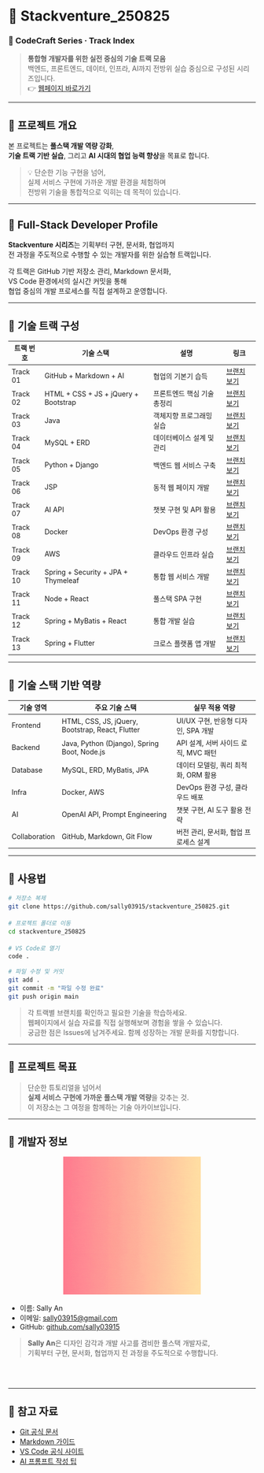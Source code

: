 # 🚀 Stackventure_250825

### 📘 CodeCraft Series · Track Index  

> **통합형 개발자를 위한 실전 중심의 기술 트랙 모음**  
> 백엔드, 프론트엔드, 데이터, 인프라, AI까지 전방위 실습 중심으로 구성된 시리즈입니다.  
> 👉 [웹페이지 바로가기](https://sally03915.github.io/stackventure_250825/)

---

## 📌 프로젝트 개요

본 프로젝트는 **풀스택 개발 역량 강화**,  
**기술 트랙 기반 실습**, 그리고 **AI 시대의 협업 능력 향상**을 목표로 합니다.

> 💡 단순한 기능 구현을 넘어,  
> 실제 서비스 구현에 가까운 개발 환경을 체험하며  
> 전방위 기술을 통합적으로 익히는 데 목적이 있습니다.

---

## 📌 Full-Stack Developer Profile

**Stackventure 시리즈**는 기획부터 구현, 문서화, 협업까지  
전 과정을 주도적으로 수행할 수 있는 개발자를 위한 실습형 트랙입니다.

각 트랙은 GitHub 기반 저장소 관리, Markdown 문서화,  
VS Code 환경에서의 실시간 커밋을 통해  
협업 중심의 개발 프로세스를 직접 설계하고 운영합니다.

---

## 📌 기술 트랙 구성

| 트랙 번호 | 기술 스택 | 설명 | 링크 |
|----------|-----------|------|------|
| Track 01 | GitHub + Markdown + AI | 협업의 기본기 습득 | [브랜치 보기](https://github.com/sally03915/stackventure_250825/tree/track01-github-ai) |
| Track 02 | HTML + CSS + JS + jQuery + Bootstrap | 프론트엔드 핵심 기술 총정리 | [브랜치 보기](https://github.com/sally03915/stackventure_250825/tree/track02-html-css-js) |
| Track 03 | Java | 객체지향 프로그래밍 실습 | [브랜치 보기](https://github.com/sally03915/stackventure_250825/tree/track03-java) |
| Track 04 | MySQL + ERD | 데이터베이스 설계 및 관리 | [브랜치 보기](https://github.com/sally03915/stackventure_250825/tree/track04-mysql-erd) |
| Track 05 | Python + Django | 백엔드 웹 서비스 구축 | [브랜치 보기](https://github.com/sally03915/stackventure_250825/tree/track05-python-django) |
| Track 06 | JSP | 동적 웹 페이지 개발 | [브랜치 보기](https://github.com/sally03915/stackventure_250825/tree/track06-jsp) |
| Track 07 | AI API | 챗봇 구현 및 API 활용 | [브랜치 보기](https://github.com/sally03915/stackventure_250825/tree/track07-ai-api) |
| Track 08 | Docker | DevOps 환경 구성 | [브랜치 보기](https://github.com/sally03915/stackventure_250825/tree/track08-docker) |
| Track 09 | AWS | 클라우드 인프라 실습 | [브랜치 보기](https://github.com/sally03915/stackventure_250825/tree/track09-aws) |
| Track 10 | Spring + Security + JPA + Thymeleaf | 통합 웹 서비스 개발 | [브랜치 보기](https://github.com/sally03915/stackventure_250825/tree/track10-spring-jpa) |
| Track 11 | Node + React | 풀스택 SPA 구현 | [브랜치 보기](https://github.com/sally03915/stackventure_250825/tree/track11-node-react) |
| Track 12 | Spring + MyBatis + React | 통합 개발 실습 | [브랜치 보기](https://github.com/sally03915/stackventure_250825/tree/track12-spring-mybatis-react) |
| Track 13 | Spring + Flutter | 크로스 플랫폼 앱 개발 | [브랜치 보기](https://github.com/sally03915/stackventure_250825/tree/track13-spring-flutter) |

---

## 📌 기술 스택 기반 역량

| 기술 영역     | 주요 기술 스택                          | 실무 적용 역량 |
|---------------|-----------------------------------------|----------------|
| Frontend      | HTML, CSS, JS, jQuery, Bootstrap, React, Flutter | UI/UX 구현, 반응형 디자인, SPA 개발 |
| Backend       | Java, Python (Django), Spring Boot, Node.js | API 설계, 서버 사이드 로직, MVC 패턴 |
| Database      | MySQL, ERD, MyBatis, JPA                | 데이터 모델링, 쿼리 최적화, ORM 활용 |
| Infra         | Docker, AWS                             | DevOps 환경 구성, 클라우드 배포 |
| AI            | OpenAI API, Prompt Engineering          | 챗봇 구현, AI 도구 활용 전략 |
| Collaboration | GitHub, Markdown, Git Flow              | 버전 관리, 문서화, 협업 프로세스 설계 |

---

## 📌 사용법

```bash
# 저장소 복제
git clone https://github.com/sally03915/stackventure_250825.git

# 프로젝트 폴더로 이동
cd stackventure_250825

# VS Code로 열기
code .
```

```bash
# 파일 수정 및 커밋
git add .
git commit -m "파일 수정 완료"
git push origin main
```

> 각 트랙별 브랜치를 확인하고 필요한 기술을 학습하세요.  
> 웹페이지에서 실습 자료를 직접 실행해보며 경험을 쌓을 수 있습니다.  
> 궁금한 점은 Issues에 남겨주세요. 함께 성장하는 개발 문화를 지향합니다.

---

## 📌 프로젝트 목표

> 단순한 튜토리얼을 넘어서  
> **실제 서비스 구현에 가까운 풀스택 개발 역량**을 갖추는 것.  
> 이 저장소는 그 여정을 함께하는 기술 아카이브입니다.

---

## 📌 개발자 정보


<div align="center">
  <img src="./docs/profile/sally.gif" alt="Sally 캐리커쳐" width="280"/>
</div>

- 이름: Sally An  
- 이메일: sally03915@gmail.com  
- GitHub: [github.com/sally03915](https://github.com/sally03915) 

> **Sally An**은 디자인 감각과 개발 사고를 겸비한 풀스택 개발자로,  
> 기획부터 구현, 문서화, 협업까지 전 과정을 주도적으로 수행합니다.

<br/><br/>

---

## 📌 참고 자료

- [Git 공식 문서](https://git-scm.com/doc)  
- [Markdown 가이드](https://www.markdownguide.org/basic-syntax/)  
- [VS Code 공식 사이트](https://code.visualstudio.com/)  
- [AI 프롬프트 작성 팁](https://learn.microsoft.com/en-us/azure/ai-services/openai/how-to/prompt-engineering)

